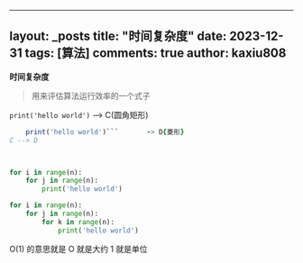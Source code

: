 
---
layout: _posts
title: "时间复杂度"
date:   2023-12-31
tags: [算法]
comments: true
author: kaxiu808  
--- 
**时间复杂度**
> 用来评估算法运行效率的一个式子

``` print('hello world') ```  --> C(圆角矩形)
```for i in range(n):
	print('hello world')```       -> D{菱形}
C --> D
```

```python

```

```python

```

```python
for i in range(n):
	for j in range(n):
		print('hello world')
```

```python
for i in range(n):
	for j in range(n):
		for k in range(n):
			print('hello world')
```
O(1)  的意思就是   O 就是大约    1 就是单位



<!--stackedit_data:
eyJoaXN0b3J5IjpbMTA3MTU0MTIzLC0xODQ3NjU0NTExLC01OD
Q1Mjk3MjMsLTU3MTkwNDA4M119
-->
